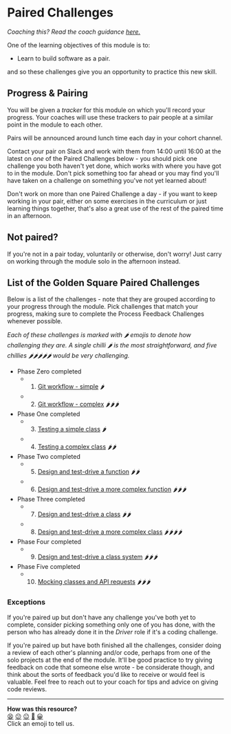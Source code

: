 # Paired Challenges

_Coaching this? Read the coach guidance
[here.](https://github.com/makersacademy/slug/blob/main/materials/universe/golden_square/python/paired_challenges/example_answers.x/HOW_TO_COACH.x.md)_

One of the learning objectives of this module is to:

* Learn to build software as a pair.

and so these challenges give you an opportunity to practice this new skill.

## Progress & Pairing

You will be given a _tracker_ for this module on which you'll record your
progress. Your coaches will use these trackers to pair people at a similar point
in the module to each other.

Pairs will be announced around lunch time each day in your cohort channel.

Contact your pair on Slack and work with them from 14:00 until 16:00 at the
latest on *one* of the Paired Challenges below - you should pick one challenge
you both haven't yet done, which works with where you have got to in the module.
Don't pick something too far ahead or you may find you'll have taken on a
challenge on something you've not yet learned about!

Don't work on more than one Paired Challenge a day - if you want to keep working
in your pair, either on some exercises in the curriculum or just learning things
together, that's also a great use of the rest of the paired time in an
afternoon.

## Not paired?

If you're not in a pair today, voluntarily or otherwise, don't worry! Just carry
on working through the module solo in the afternoon instead.

## List of the Golden Square Paired Challenges

Below is a list of the challenges - note that they are grouped according to your
progress through the module. Pick challenges that match your progress, making
sure to complete the Process Feedback Challenges whenever possible.

_Each of these challenges is marked with :hot_pepper: emojis to denote how
challenging they are. A single chilli :hot_pepper: is the most straightforward,
and five chillies :hot_pepper::hot_pepper::hot_pepper::hot_pepper::hot_pepper:
would be very challenging._

* Phase Zero completed
  * 1. [Git workflow - simple](./git_workflow_simple.md) :hot_pepper:
  * 2. [Git workflow - complex](./git_workflow_complex.md)
       :hot_pepper::hot_pepper::hot_pepper:
* Phase One completed
  * 3. [Testing a simple class](./testing_a_simple_class.md) :hot_pepper:
  * 4. [Testing a complex class](./testing_a_complex_class.md)
       :hot_pepper::hot_pepper:
* Phase Two completed
  * 5. [Design and test-drive a function](./design_and_tdd_function.md)
       :hot_pepper::hot_pepper:
  * 6. [Design and test-drive a more complex
       function](./design_and_tdd_complex_function.md)
       :hot_pepper::hot_pepper::hot_pepper:
* Phase Three completed
  * 7. [Design and test-drive a class](./design_and_tdd_class.md)
       :hot_pepper::hot_pepper:
  * 8. [Design and test-drive a more complex
       class](./design_and_tdd_complex_class.md)
       :hot_pepper::hot_pepper::hot_pepper::hot_pepper:
* Phase Four completed
  * 9. [Design and test-drive a class
       system](./design_and_tdd_class_system.md)
       :hot_pepper::hot_pepper::hot_pepper:
* Phase Five completed
  * 10. [Mocking classes and API
        requests](./mocking_classes_and_api_requests.md)
        :hot_pepper::hot_pepper::hot_pepper:

### Exceptions

If you're paired up but don't have any challenge you've both yet to complete,
consider picking something only one of you has done, with the person who has
already done it in the _Driver_ role if it's a coding challenge.

If you're paired up but have both finished all the challenges, consider doing a
review of each other's planning and/or code, perhaps from one of the solo
projects at the end of the module. It'll be good practice to try giving feedback
on code that someone else wrote - be considerate though, and think about the
sorts of feedback you'd like to receive or would feel is valuable. Feel free to
reach out to your coach for tips and advice on giving code reviews.


<!-- BEGIN GENERATED SECTION DO NOT EDIT -->

---

**How was this resource?**  
[😫](https://airtable.com/shrUJ3t7KLMqVRFKR?prefill_Repository=makersacademy%2Fgolden-square-in-python&prefill_File=paired_challenges%2FREADME.md&prefill_Sentiment=😫) [😕](https://airtable.com/shrUJ3t7KLMqVRFKR?prefill_Repository=makersacademy%2Fgolden-square-in-python&prefill_File=paired_challenges%2FREADME.md&prefill_Sentiment=😕) [😐](https://airtable.com/shrUJ3t7KLMqVRFKR?prefill_Repository=makersacademy%2Fgolden-square-in-python&prefill_File=paired_challenges%2FREADME.md&prefill_Sentiment=😐) [🙂](https://airtable.com/shrUJ3t7KLMqVRFKR?prefill_Repository=makersacademy%2Fgolden-square-in-python&prefill_File=paired_challenges%2FREADME.md&prefill_Sentiment=🙂) [😀](https://airtable.com/shrUJ3t7KLMqVRFKR?prefill_Repository=makersacademy%2Fgolden-square-in-python&prefill_File=paired_challenges%2FREADME.md&prefill_Sentiment=😀)  
Click an emoji to tell us.

<!-- END GENERATED SECTION DO NOT EDIT -->
